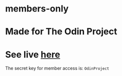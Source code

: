# members-only

# Made for The Odin Project

# See live [here](https://members-only-darshan.onrender.com/admin)

The secret key for member access is: `OdinProject`

